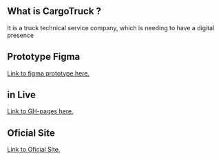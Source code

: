 
## What is CargoTruck ?

It is a truck technical service company, which is needing to have a digital presence

## Prototype Figma

[Link to figma prototype here.](https://www.figma.com/file/YSP2sQuEz3643i2DkKAIWe/CargoTruck?node-id=0%3A1)

## in Live

[Link to GH-pages here.](https://alexadictiva.github.io/cargoTruck/)

## Oficial Site

[Link to Oficial Site.](https://cargotruck.us/)
